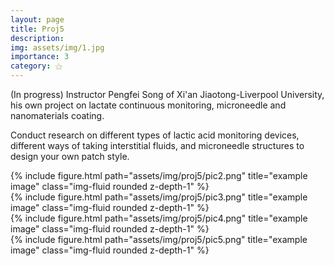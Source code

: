 ```yaml
---
layout: page
title: Proj5
description:
img: assets/img/1.jpg
importance: 3
category: ⚝
---
```


(In progress) Instructor Pengfei Song of Xi'an Jiaotong-Liverpool University, his own project on lactate continuous monitoring, microneedle and nanomaterials coating.

Conduct research on different types of lactic acid monitoring devices, different ways of taking interstitial fluids, and microneedle structures to design your own patch style.
<div class="row">
    <div class="col-sm mt-3 mt-md-0">
        {% include figure.html path="assets/img/proj5/pic2.png" title="example image" class="img-fluid rounded z-depth-1" %}
    </div>
    <div class="col-sm mt-3 mt-md-0">
        {% include figure.html path="assets/img/proj5/pic3.png" title="example image" class="img-fluid rounded z-depth-1" %}
    </div>
    <div class="col-sm mt-3 mt-md-0">
        {% include figure.html path="assets/img/proj5/pic4.png" title="example image" class="img-fluid rounded z-depth-1" %}
    </div>
</div>
<div class="caption">
</div>

<div class="row">
    <div class="col-sm mt-3 mt-md-0">
        {% include figure.html path="assets/img/proj5/pic5.png" title="example image" class="img-fluid rounded z-depth-1" %}
    </div>
</div>
<div class="caption">
</div>
